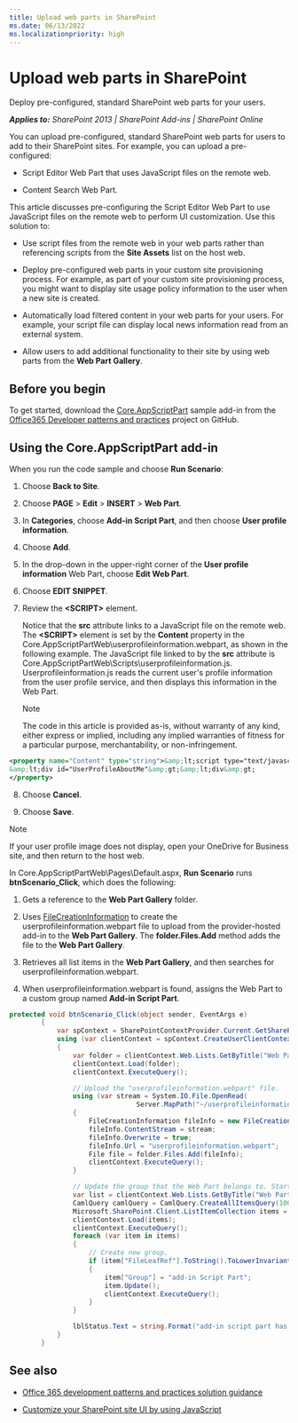 ```yaml
---
title: Upload web parts in SharePoint
ms.date: 06/13/2022
ms.localizationpriority: high
---
```

# Upload web parts in SharePoint

Deploy pre-configured, standard SharePoint web parts for your users.

_**Applies to:** SharePoint 2013 | SharePoint Add-ins | SharePoint Online_

You can upload pre-configured, standard SharePoint web parts for users to add to their SharePoint sites. For example, you can upload a pre-configured:

- Script Editor Web Part that uses JavaScript files on the remote web.
    
- Content Search Web Part.
    
This article discusses pre-configuring the Script Editor Web Part to use JavaScript files on the remote web to perform UI customization. Use this solution to:

- Use script files from the remote web in your web parts rather than referencing scripts from the **Site Assets** list on the host web.
    
- Deploy pre-configured web parts in your custom site provisioning process. For example, as part of your custom site provisioning process, you might want to display site usage policy information to the user when a new site is created. 
    
- Automatically load filtered content in your web parts for your users. For example, your script file can display local news information read from an external system.
    
- Allow users to add additional functionality to their site by using web parts from the **Web Part Gallery**.

## Before you begin

To get started, download the [Core.AppScriptPart](https://github.com/pnp/PnP/tree/master/Samples/Core.AppScriptPart) sample add-in from the [Office365 Developer patterns and practices](https://github.com/SharePoint/PnP/tree/dev) project on GitHub.

## Using the Core.AppScriptPart add-in

When you run the code sample and choose **Run Scenario**:

1. Choose **Back to Site**.
    
2. Choose **PAGE** > **Edit** > **INSERT** > **Web Part**.
    
3. In **Categories**, choose **Add-in Script Part**, and then choose **User profile information**.
    
4. Choose **Add**.
    
5. In the drop-down in the upper-right corner of the **User profile information** Web Part, choose **Edit Web Part**.
    
6. Choose **EDIT SNIPPET**.
    
7. Review the **&lt;SCRIPT&gt;** element.
    
    Notice that the  **src** attribute links to a JavaScript file on the remote web. The **&lt;SCRIPT&gt;** element is set by the **Content** property in the Core.AppScriptPartWeb\userprofileinformation.webpart, as shown in the following example. The JavaScript file linked to by the **src** attribute is Core.AppScriptPartWeb\Scripts\userprofileinformation.js. Userprofileinformation.js reads the current user's profile information from the user profile service, and then displays this information in the Web Part.
    
    > [!NOTE] 
    > The code in this article is provided as-is, without warranty of any kind, either express or implied, including any implied warranties of fitness for a particular purpose, merchantability, or non-infringement.

  ```XML
  <property name="Content" type="string">&amp;lt;script type="text/javascript" src="https://localhost:44361/scripts/userprofileinformation.js"&amp;gt;&amp;lt;/script&amp;gt;
&amp;lt;div id="UserProfileAboutMe"&amp;gt;&amp;lt;div&amp;gt;
  </property>
  ```

8. Choose **Cancel**.
    
9. Choose **Save**.

> [!NOTE] 
> If your user profile image does not display, open your OneDrive for Business site, and then return to the host web.

In Core.AppScriptPartWeb\Pages\Default.aspx, **Run Scenario** runs **btnScenario_Click**, which does the following:

1. Gets a reference to the **Web Part Gallery** folder.
    
2. Uses [FileCreationInformation](https://msdn.microsoft.com/library/office/microsoft.sharepoint.client.filecreationinformation.aspx) to create the userprofileinformation.webpart file to upload from the provider-hosted add-in to the **Web Part Gallery**. The **folder.Files.Add** method adds the file to the **Web Part Gallery**.
    
3. Retrieves all list items in the **Web Part Gallery**, and then searches for userprofileinformation.webpart.
    
4. When userprofileinformation.webpart is found, assigns the Web Part to a custom group named **Add-in Script Part**.

```csharp
protected void btnScenario_Click(object sender, EventArgs e)
        {
            var spContext = SharePointContextProvider.Current.GetSharePointContext(Context);
            using (var clientContext = spContext.CreateUserClientContextForSPHost())
            {
                var folder = clientContext.Web.Lists.GetByTitle("Web Part Gallery").RootFolder;
                clientContext.Load(folder);
                clientContext.ExecuteQuery();

                // Upload the "userprofileinformation.webpart" file.
                using (var stream = System.IO.File.OpenRead(
                                Server.MapPath("~/userprofileinformation.webpart")))
                {
                    FileCreationInformation fileInfo = new FileCreationInformation();
                    fileInfo.ContentStream = stream;
                    fileInfo.Overwrite = true;
                    fileInfo.Url = "userprofileinformation.webpart";
                    File file = folder.Files.Add(fileInfo);
                    clientContext.ExecuteQuery();
                }

                // Update the group that the Web Part belongs to. Start by getting all list items in the Web Part Gallery, and then find the Web Part that was just uploaded.
                var list = clientContext.Web.Lists.GetByTitle("Web Part Gallery");
                CamlQuery camlQuery = CamlQuery.CreateAllItemsQuery(100);
                Microsoft.SharePoint.Client.ListItemCollection items = list.GetItems(camlQuery);
                clientContext.Load(items);
                clientContext.ExecuteQuery();
                foreach (var item in items)
                {
                    // Create new group.
                    if (item["FileLeafRef"].ToString().ToLowerInvariant() == "userprofileinformation.webpart")
                    {
                        item["Group"] = "add-in Script Part";
                        item.Update();
                        clientContext.ExecuteQuery();
                    }
                }

                lblStatus.Text = string.Format("add-in script part has been added to Web Part Gallery. You can find 'User Profile Information' script part under 'App Script Part' group in the <a href='{0}'>host web</a>.", spContext.SPHostUrl.ToString());
            }
        }
```

## See also
<a name="bk_addresources"> </a>

- [Office 365 development patterns and practices solution guidance](Office-365-development-patterns-and-practices-solution-guidance.md)
    
- [Customize your SharePoint site UI by using JavaScript](Customize-your-SharePoint-site-UI-by-using-JavaScript.md)
